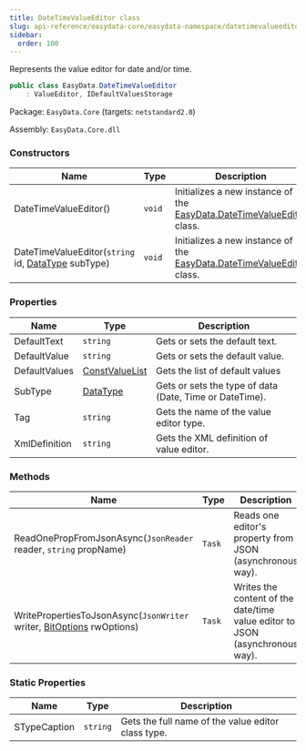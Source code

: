 ```yaml
---
title: DateTimeValueEditor class
slug: api-reference/easydata-core/easydata-namespace/datetimevalueeditor-class
sidebar:
  order: 100
---
```


Represents the value editor for date and/or time.
```csharp
public class EasyData.DateTimeValueEditor
    : ValueEditor, IDefaultValuesStorage

```
Package: `EasyData.Core` (targets: `netstandard2.0`)

Assembly: `EasyData.Core.dll`

### Constructors

| Name | Type | Description | 
| --- | --- | --- | 
| DateTimeValueEditor() | `void` | Initializes a new instance of the [EasyData.DateTimeValueEditor](///////////////easyquery/docs/api-reference/easydata-core/easydata-namespace/datetimevalueeditor-class) class. | 
| DateTimeValueEditor(`string` id, [DataType](///////////////easyquery/docs/api-reference/easydata-core/easydata-namespace/datatype-enum) subType) | `void` | Initializes a new instance of the [EasyData.DateTimeValueEditor](///////////////easyquery/docs/api-reference/easydata-core/easydata-namespace/datetimevalueeditor-class) class. | 


### Properties

| Name | Type | Description | 
| --- | --- | --- | 
| DefaultText | `string` | Gets or sets the default text. | 
| DefaultValue | `string` | Gets or sets the default value. | 
| DefaultValues | [ConstValueList](///////////////easyquery/docs/api-reference/easydata-core/easydata-namespace/constvaluelist-class) | Gets the list of default values | 
| SubType | [DataType](///////////////easyquery/docs/api-reference/easydata-core/easydata-namespace/datatype-enum) | Gets or sets the type of data (Date, Time or DateTime). | 
| Tag | `string` | Gets the name of the value editor type. | 
| XmlDefinition | `string` | Gets the XML definition of value editor. | 


### Methods

| Name | Type | Description | 
| --- | --- | --- | 
| ReadOnePropFromJsonAsync(`JsonReader` reader, `string` propName) | `Task` | Reads one editor's property from JSON (asynchronous way). | 
| WritePropertiesToJsonAsync(`JsonWriter` writer, [BitOptions](///////////////easyquery/docs/api-reference/easydata-core/easydata-namespace/bitoptions-class) rwOptions) | `Task` | Writes the content of the date/time value editor to JSON (asynchronous way). | 


### Static Properties

| Name | Type | Description | 
| --- | --- | --- | 
| STypeCaption | `string` | Gets the full name of the value editor class type. |
